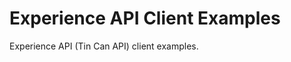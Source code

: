 Experience API Client Examples
=============================

Experience API (Tin Can API) client examples.

